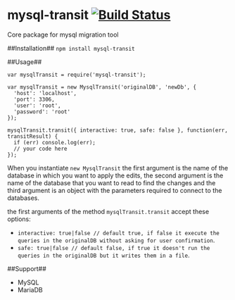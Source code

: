 # mysql-transit  [![Build Status](https://travis-ci.org/AGCPartners/mysql-transit.svg?branch=develop)](https://travis-ci.org/AGCPartners/mysql-transit)
Core package for mysql migration tool

##Installation##
`npm install mysql-transit`

##Usage##
```
var mysqlTransit = require('mysql-transit');

var mysqlTransit = new MysqlTransit('originalDB', 'newDb', {
  'host': 'localhost',
  'port': 3306,
  'user': 'root',
  'password': 'root'
});

mysqlTransit.transit({ interactive: true, safe: false }, function(err, transitResult) {
  if (err) console.log(err);
  // your code here
});

```
When you instantiate `new MysqlTransit` the first argument is the name of the database in which you want to apply the edits, the second argument is the name of the database that you want to read to find the changes and the third argument is an object with the parameters required to connect to the databases.

the first arguments of the method `mysqlTransit.transit` accept these options:
- `interactive: true|false // default true, if false it execute the queries in the originalDB without asking for user confirmation`.
- `safe: true|false // default false, if true it doesn't run the queries in the originalDB but it writes them in a file`.

##Support##
- MySQL
- MariaDB
 
